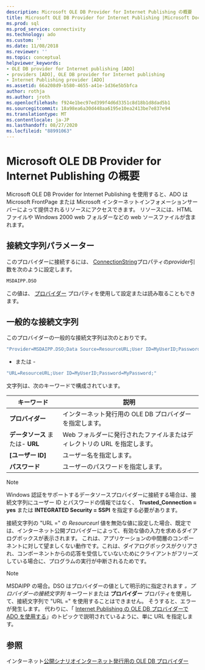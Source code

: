 ```yaml
---
description: Microsoft OLE DB Provider for Internet Publishing の概要
title: Microsoft OLE DB Provider for Internet Publishing |Microsoft Docs
ms.prod: sql
ms.prod_service: connectivity
ms.technology: ado
ms.custom: ''
ms.date: 11/08/2018
ms.reviewer: ''
ms.topic: conceptual
helpviewer_keywords:
- OLE DB provider for Internet publishing [ADO]
- providers [ADO], OLE DB provider for Internet publishing
- Internet Publishing provider [ADO]
ms.assetid: 66a208d9-b580-4655-a41e-1d36e5b5bfca
author: rothja
ms.author: jroth
ms.openlocfilehash: f924e1bec97ed399f4d6d3351c8d18b1d8dad5b1
ms.sourcegitcommit: 18a98ea6a30d448aa6195e10ea2413be7e837e94
ms.translationtype: MT
ms.contentlocale: ja-JP
ms.lasthandoff: 08/27/2020
ms.locfileid: "88991063"
---
```

# <a name="microsoft-ole-db-provider-for-internet-publishing-overview"></a>Microsoft OLE DB Provider for Internet Publishing の概要
Microsoft OLE DB Provider for Internet Publishing を使用すると、ADO は Microsoft FrontPage または Microsoft インターネットインフォメーションサーバーによって提供されるリソースにアクセスできます。 リソースには、HTML ファイルや Windows 2000 web フォルダーなどの web ソースファイルが含まれます。

## <a name="connection-string-parameters"></a>接続文字列パラメーター
 このプロバイダーに接続するには、 [ConnectionString](../../reference/ado-api/connectionstring-property-ado.md)プロパティの*provider*引数を次のように設定します。

```vb
MSDAIPP.DSO
```

 この値は、 [プロバイダー](../../reference/ado-api/provider-property-ado.md) プロパティを使用して設定または読み取ることもできます。

## <a name="typical-connection-string"></a>一般的な接続文字列
 このプロバイダーの一般的な接続文字列は次のとおりです。

```vb
"Provider=MSDAIPP.DSO;Data Source=ResourceURL;User ID=MyUserID;Password=MyPassword;"
```

 - または -

```vb
"URL=ResourceURL;User ID=MyUserID;Password=MyPassword;"
```

 文字列は、次のキーワードで構成されています。

|キーワード|説明|
|-------------|-----------------|
|**プロバイダー**|インターネット発行用の OLE DB プロバイダーを指定します。|
|**データソース** または- **URL**|Web フォルダーに発行されたファイルまたはディレクトリの URL を指定します。|
|**[ユーザー ID]**|ユーザー名を指定します。|
|**パスワード**|ユーザーのパスワードを指定します。|

> [!NOTE]
>  Windows 認証をサポートするデータソースプロバイダーに接続する場合は、接続文字列にユーザー ID とパスワードの情報ではなく、 **Trusted_Connection = yes** または **INTEGRATED Security = SSPI** を指定する必要があります。

 接続文字列の "URL =" の *Resourceurl* 値を無効な値に設定した場合、既定では、インターネット公開プロバイダーによって、有効な値の入力を求めるダイアログボックスが表示されます。 これは、アプリケーションの中間層のコンポーネントに対して望ましくない動作です。これは、ダイアログボックスがクリアされ、コンポーネントからの応答を受信していないためにクライアントがフリーズしている場合に、プログラムの実行が中断されるためです。

> [!NOTE]
>  MSDAIPP の場合。DSO はプロバイダーの値として明示的に指定されます *。プロバイダーの接続文字列* キーワードまたは **プロバイダー** プロパティを使用して、接続文字列で "URL =" を使用することはできません。 そうすると、エラーが発生します。 代わりに、「 [Internet Publishing の OLE DB プロバイダーで ADO を使用する](../data/the-ole-db-provider-for-internet-publishing.md)」のトピックで説明されているように、単に URL を指定します。

## <a name="see-also"></a>参照
 インターネット[公開シナリオ](../data/internet-publishing-scenario.md)[インターネット発行用の OLE DB プロバイダー](../data/the-ole-db-provider-for-internet-publishing.md)
